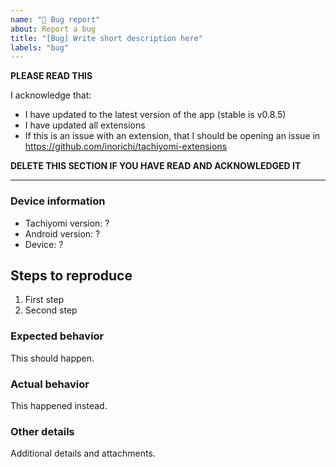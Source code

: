 ```yaml
---
name: "🐞 Bug report"
about: Report a bug
title: "[Bug] Write short description here"
labels: "bug"
---
```


**PLEASE READ THIS**

I acknowledge that:

- I have updated to the latest version of the app (stable is v0.8.5)
- I have updated all extensions
- If this is an issue with an extension, that I should be opening an issue in https://github.com/inorichi/tachiyomi-extensions

**DELETE THIS SECTION IF YOU HAVE READ AND ACKNOWLEDGED IT**

---

### Device information
* Tachiyomi version: ?
* Android version: ?
* Device: ?

## Steps to reproduce
1. First step
2. Second step

### Expected behavior
This should happen.

### Actual behavior
This happened instead.

### Other details
Additional details and attachments.
